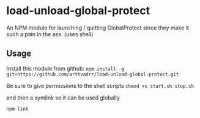# load-unload-global-protect

An NPM module for launching / quitting GlobalProtect since they make it such a pain in the ass. (uses shell)

## Usage
Install this module from github:
```npm install -g git+https://github.com/arthvadrr/load-unload-global-protect.git```

Be sure to give permissions to the shell scripts
```chmod +x start.sh stop.sh```

and then a symlink so it can be used globally

```npm link```


